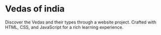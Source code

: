 # Vedas of india
Discover the Vedas and their types through a website project. Crafted with HTML, CSS, and JavaScript for a rich learning experience.
